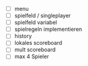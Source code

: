 - [ ] menu
- [ ] spielfeld / singleplayer
- [ ] spielfeld variabel
- [ ] spielregeln implementieren
- [ ] history
- [ ] lokales scoreboard
- [ ] mult scoreboard
- [ ] max 4 Spieler
